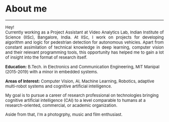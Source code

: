 # About me
---
<p align="justify">
<font size="-1">Hey!<br>
Currently working as a Project Assistant at Video Analytics Lab, Indian Institute of Science (IISc), Bangalore, India. At IISc, I work on projects for developing algorithm and logic for pedestrian detection for autonomous vehicles. Apart from constant assimilation of technical knowledge in deep learning, computer vision and their relevant programming tools, this opportunity has helped me to gain a lot of insight into the format of research itself. 

**Education:** B.Tech. in Electronics and Communication Engineering, MIT Manipal (2015-2019) with a minor in embedded systems.

**Areas of Interest:** Computer Vision, AI, Machine Learning, Robotics, adaptive multi-robot systems and cognitive artificial intelligence. 

My goal is to pursue a career of research professional on technologies bringing cognitive artificial intelligence (CAI) to a level comparable to humans at a research-oriented, commercial, or academic organization.

Aside from that, I'm a photogrphy, music and film enthusiast.
